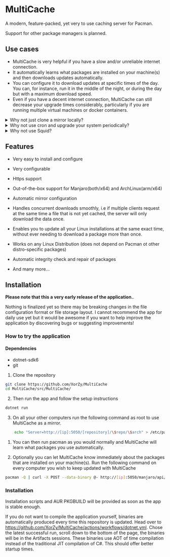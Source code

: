 # MultiCache
A modern, feature-packed, yet very to use caching server for Pacman.

Support for other package managers is planned.

## Use cases

* MultiCache is very helpful if you have a slow and/or unreliable internet connection.
* It automatically learns what packages are installed on your machine(s) and then downloads updates automatically.
* You can configure it to download updates at specific times of the day.
You can, for instance, run it in the middle of the night, or during the day but with a maximum download speed.
* Even if you have a decent internet connection, MultiCache can still decrease your upgrade times considerably, particularly if you are running multiple virtual machines or docker containers.

<details><summary>Why not just clone a mirror locally?</summary>
Modern Linux distributions have many, many packages. Cloning an entire repository would download dozens of gigabytes, which is simply not an option if you internet is slow or metered. MultiCache appears to your computers as a regular mirror, except that it only downloads the data that you actually need.
</details>
<details><summary>Why not use cron and upgrade your system periodically?</summary>
This could be a solution if you have only one computer. However, if you have multiple computers then you may end up having to download a given package multiple times. MultiCache makes the process easier by acting like a local mirror.
A typical setup would be to run MultiCache on a low-power device like a Raspberry Pi or any other SBC. This way you don't need to let your other power hungry computers running all day and yet can still update them at the time of your choosing, and in a fraction of the time.
</details>

<details><summary>Why not use Squid?</summary>

Squid can be used as a simple caching proxy but it knows nothing about the packages it stores. MultiCache on the other hand is able to not only cache the current version of a given package, as well as detect and download updates.
</details>

## Features

- Very easy to install and configure
- Very configurable
- Https support
- Out-of-the-box support for Manjaro(both/x64) and ArchLinux(arm/x64)
- Automatic mirror configuration
- Handles concurrent downloads smoothly, i.e if multiple clients request at the same time a file that is not yet cached, the server will only download the data once.
- Enables you to update all your Linux installations at the same exact time, without ever needing to download a package more than once.
- Works on any Linux Distribution (does not depend on Pacman ot other distro-specific packages)

- Automatic integrity check and repair of packages
- And many more...

## Installation

**Please note that this a very early release of the application.**.

Nothing is finalized yet so there may be breaking changes in the file configuration format or file storage layout.
I cannot recommend the app for daily use yet but it would be awesome if you want to help improve the application by discovering bugs or suggesting improvements!

### How to try the application

#### Dependencies
* dotnet-sdk6
* git

1. Clone the repository

```sh
git clone https://github.com/XorZy/MultiCache
cd MultiCache/src/MultiCache/
```
2. Then run the app and follow the setup instructions

```sh
dotnet run
```

3. On all your other computers run the following command as root to use MultiCache as a mirror.

```sh
    echo "Server=http://[ip]:5050/[repository]/\$repo/\$arch" > /etc/pacman.d/mirrorlist
```

1. You can then run pacman as you would normally and MultiCache will learn what packages you use automatically.

2. Optionally you can let MultiCache know immediately about the packages that are installed on your machine(s). Run the following command on every computer you wish to keep updated with MultiCache

```sh
pacman -Q | curl -X POST --data-binary @- http://[ip]:5050/manjaro/api/packages?arch=x86_64
```

### Installation

Installation scripts and AUR PKGBUILD will be provided as soon as the app is stable enough.

If you do not want to compile the application yourself, binaries are automatically produced every time this repository is updated.
Head over to https://github.com/XorZy/MultiCache/actions/workflows/dotnet.yml.
Chose the latest successful run, scroll down to the bottom of the page, the binaries will be in the Artifacts sessions.
These binaries use AOT of time compilation instead of the traditional JIT compilation of C#. This should offer better startup times.
